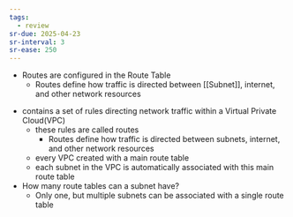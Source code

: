 ```yaml
---
tags:
  - review
sr-due: 2025-04-23
sr-interval: 3
sr-ease: 250
---
```

* Routes are configured in the Route Table
    - Routes define how traffic is directed between [[Subnet]], internet, and other network resources  
- contains a set of rules directing network traffic within a Virtual Private Cloud(VPC)
    - these rules are called routes 
        - Routes define how traffic is directed between subnets, internet, and other network resources  
    - every VPC created with a main route table  
    - each subnet in the VPC is automatically associated with this main route table 
- How many route tables can a subnet have?
    - Only one, but multiple subnets can be associated with a single route table